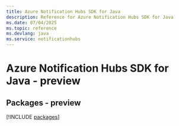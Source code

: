 ```yaml
---
title: Azure Notification Hubs SDK for Java
description: Reference for Azure Notification Hubs SDK for Java
ms.date: 07/04/2025
ms.topic: reference
ms.devlang: java
ms.service: notificationhubs
---
```

# Azure Notification Hubs SDK for Java - preview
## Packages - preview
[!INCLUDE [packages](notification-hubs-index.md)]